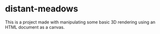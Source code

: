 # distant-meadows
This is a project made with manipulating some basic 3D rendering using an HTML document as a canvas.
